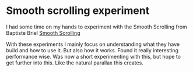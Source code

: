 # Smooth scrolling experiment

I had some time on my hands to experiment with the Smooth Scrolling from Baptiste Briel [Smooth Scrolling](https://github.com/baptistebriel/smooth-scrolling)

With these experiments I mainly focus on understanding what they have build and how to use it. But also how it works. Found it really interesting performance wise. Was now a short experimenting with this, but hope to get further into this. Like the natural parallax this creates.
